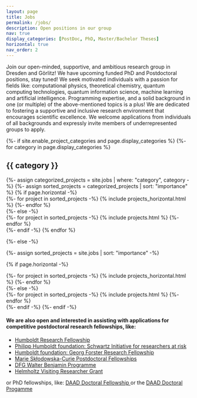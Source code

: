 ```yaml
---
layout: page
title: Jobs
permalink: /jobs/
description: Open positions in our group
nav: true
display_categories: [PostDoc, PhD, Master/Bachelor Theses]
horizontal: true
nav_order: 2
---
```


Join our open-minded, supportive, and ambitious research group in Dresden and Görlitz! We have upcoming funded PhD and Postdoctoral positions, stay tuned! We seek motivated individuals with a passion for fields like: computational physics, theoretical chemistry, quantum computing technologies, quantum information science, machine learning and artificial intelligence. Programming expertise, and a solid background in one (or multiple) of the above-mentioned topics is a plus! We are dedicated to fostering a supportive and inclusive research environment that encourages scientific excellence. We welcome applications from individuals of all backgrounds and expressly invite members of underrepresented groups to apply. 


<!-- pages/jobs.md -->
<div class="jobs">
{%- if site.enable_project_categories and page.display_categories %}
  <!-- Display categorized jobs -->
  {%- for category in page.display_categories %}
  <h2 class="category">{{ category }}</h2>
  {%- assign categorized_projects = site.jobs | where: "category", category -%}
  {%- assign sorted_projects = categorized_projects | sort: "importance" %}
  <!-- Generate cards for each project -->
  {% if page.horizontal -%}
  <div class="container">
    <div class="row row-cols-2">
    {%- for project in sorted_projects -%}
      {% include projects_horizontal.html %}
    {%- endfor %}
    </div>
  </div>
  {%- else -%}
  <div class="grid">
    {%- for project in sorted_projects -%}
      {% include projects.html %}
    {%- endfor %}
  </div>
  {%- endif -%}
  {% endfor %}

{%- else -%}
<!-- Display jobs without categories -->
  {%- assign sorted_projects = site.jobs | sort: "importance" -%}
  <!-- Generate cards for each project -->
  {% if page.horizontal -%}
  <div class="container">
    <div class="row row-cols-2">
    {%- for project in sorted_projects -%}
      {% include projects_horizontal.html %}
    {%- endfor %}
    </div>
  </div>
  {%- else -%}
  <div class="grid">
    {%- for project in sorted_projects -%}
      {% include projects.html %}
    {%- endfor %}
  </div>
  {%- endif -%}
{%- endif -%}
</div>

<h4>
We are also open and interested in assisting with applications for competitive postdoctoral research fellowships, like: 
</h4>
<ul>
<li>
<a href='https://www.humboldt-foundation.de/en/apply/sponsorship-programmes/humboldt-research-fellowship'>Humboldt Research Fellowship</a>
</li>

<li>
<a href='https://www.humboldt-foundation.de/en/apply/sponsorship-programmes/philipp-schwartz-initiative#h6386'>Philipp Humboldt foundation: Schwartz Initiative for researchers at risk</a>
</li>

<li>
<a href='https://www.humboldt-foundation.de/en/apply/sponsorship-programmes/georg-forster-research-fellowship'>Humboldt foundation: Georg Forster Research Fellowship</a>
</li>

<li>
<a href='https://marie-sklodowska-curie-actions.ec.europa.eu/actions/postdoctoral-fellowships'>Marie Skłodowska-Curie Postdoctoral Fellowships</a>
</li>

<li>
<a href='https://www.dfg.de/en/research-funding/funding-opportunities/programmes/individual/walter-benjamin'>DFG Walter Benjamin Programme</a>
</li>

<li>
<a href="https://www.helmholtz-hida.de/en/new-horizons/hida-visiting-program/">Helmholtz Visiting Researcher Grant</a>
</li>

</ul>

or PhD fellowships, like:
<a href='https://www2.daad.de/deutschland/stipendium/datenbank/en/21148-scholarship-database/?detail=57135739'> DAAD Doctoral Fellowship </a>
or the 
<a href='https://www2.daad.de/deutschland/stipendium/datenbank/en/21148-scholarship-database/?status=&origin=&subjectGrps=&daad=&intention=&q=research&page=1&detail=57742121'>DAAD Doctoral Progamme
</a>
